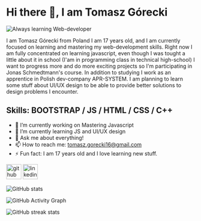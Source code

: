 # Hi there 👋, I am Tomasz Górecki
![Always learning  Web-developer](https://i.imgur.com/uMBsx6C.png)

I am Tomasz Górecki from Poland I am 17 years old, and I am currently focused on learning and mastering my web-development skills. Right now I am fully concentrated on learning javascript, even though I was tought a little about it in school (I'am in programming class in technical high-school) I want to progress more and do more exciting projects so I'm participating in Jonas Schmedtmann's course. In addition to studying I work as an apprentice in Polish dev-company APR-SYSTEM. I am planning to learn some stuff about UI/UX design to be able to provide better solutions to design problems I encounter.

## Skills: BOOTSTRAP / JS / HTML / CSS / C++ 

- 🔭 I’m currently working on Mastering Javascript 
- 🌱 I’m currently learning JS and UI/UX design 
- 💬 Ask me about everything! 
- 📫 How to reach me: tomasz.gorecki16@gmail.com 
- ⚡ Fun fact: I am 17 years old and I love learning new stuff. 


[<img src='https://cdn.jsdelivr.net/npm/simple-icons@3.0.1/icons/github.svg' alt='github' height='40'>](https://github.com/TomaszGorecki1)  [<img src='https://cdn.jsdelivr.net/npm/simple-icons@3.0.1/icons/linkedin.svg' alt='linkedin' height='40'>](https://www.linkedin.com/in/https://www.linkedin.com/in/tomasz-g%C3%B3recki-66969a22a//)  

![GitHub stats](https://github-readme-stats.vercel.app/api?username=TomaszGorecki1&show_icons=true&count_private=true)  

![GitHub Activity Graph](https://activity-graph.herokuapp.com/graph?username=TomaszGorecki1)  

![GitHub streak stats](https://github-readme-streak-stats.herokuapp.com/?user=TomaszGorecki1)  

